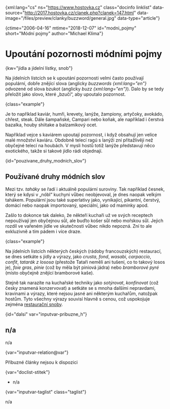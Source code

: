 
{xml:lang="cs" ns="https://www.hostovka.cz" class="docinfo linklist" data-source="http://2017.hostovka.cz/clanek.php?clanek=147.html" data-image="/files/preview/clanky/buzzword/general.jpg" data-type="article"}

{ctime="2006-04-16" mtime="2018-12-07" id="modni_pojmy" short="Módní pojmy" author="Michael Klíma"}

# Upoutání pozornosti módními pojmy

<!-- generated attribute kw by user_updatekw.sh on 2021-01-05, do not edit -->

{kw="jídla a jídelní lístky, snob"}

Na jídelních lístcích se k upoutání pozornosti velmi často používají populární, dobře znějící slova (anglicky _buzzwords {xml:lang="en"}_ odvozené od slova bzukot (anglicky _buzz {xml:lang="en"}_). Dalo by se tedy přeložit jako slovo, které „bzučí“, aby upoutalo pozornost.

{class="example"}

Je to například kaviár, humři, krevety, lanýže, žampiony, artyčoky, avokádo, chřest, steak. Dále šampaňské, Campari nebo koňak, ale například i čerstvá bazalka, houby shiitake a balzamikový ocet.

Například vejce s kaviárem upoutají pozornost, i když obsahují jen velice malé množství kaviáru. Obdobně telecí ragú s lanýži zní přitažlivěji než obyčejné telecí na houbách. V mysli hostů totiž lanýže představují něco exotického, takže si takové jídlo rádi objednají.

{id="pouzivane\_druhy\_modnich_slov"}

## Používané druhy módních slov

Mezi tzv. _taháky_ se řadí i aktuálně populární suroviny. Tak například česnek, který se kdysi v „nóbl“ kuchyni vůbec neobjevoval, je dnes naopak velkým tahákem. Populární jsou také superlativy jako, vynikající, pikantní, čerstvý, domácí nebo naopak importovaný, speciální, jako od maminky apod.

Zašlo to dokonce tak daleko, že někteří kuchaři už ve svých receptech nepoužívají jen obyčejnou sůl, ale buďto košer sůl nebo mořskou sůl. Jejich rozdíl ve vařeném jídle ve skutečnosti vůbec nikdo nepozná. Zní to ale exkluzivně a tím pádem i více draze.

{class="example"}

Na jídelních lístcích některých českých (rádoby francouzských) restaurací, se dnes setkáte s jídly a výrazy, jako _crusta_, _fond_, _wasabi_, _carpaccio_, _confit_, _tatarák z lososa_ (přestože Tataři neměli ani tušení, co to takový losos je), _foie gras_, _pinie_ (což by měla být piniová jádra) nebo _bramborové pyré_ (místo obyčejně znějící bramborové kaše).

Stejně tak narazíte na kuchařské techniky jako _sotýrovat_, _konfinovat_ (což česky znamená konzervovat) a setkáte se s mnoha dalšími nepravdami, kravinami a výrazy, které nejsou jasné ani některým kuchařům, natožpak hostům. Tyto všechny výrazy souvisí hlavně s cenou, což uspokojuje zejména [restaurační snoby][1].

{id="dalsi" var="inputvar-pribuzne_h"}

## n/a

n/a

{var="inputvar-relation@var"}

Příbuzné články nejsou k dispozici

{var="doclist-stitek"}

  * n/a

{var="inputvar-taglist" class="taglist"}

n/a

 [1]: /gastronomove#snob

